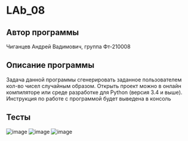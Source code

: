 # LAb_08
## Автор программы
Чиганцев Андрей Вадимович, группа Фт-210008
## Описание программы
Задача данной программы сгенерировать заданное пользователем кол-во чисел случайным образом. Открыть проект можно в онлайн компиляторе или среде разработке для Python (версия 3.4 и выше). Инструкция по работе с программой будет выведена в консоль
## Тесты 
![image](https://user-images.githubusercontent.com/113791059/205616229-b063285b-7c29-4bb7-98fc-9cf83d74f188.png)
![image](https://user-images.githubusercontent.com/113791059/205616358-1c8056d4-00d2-4df3-9548-5ea5ec0a0db9.png)
![image](https://user-images.githubusercontent.com/113791059/205616449-d1caad3a-60da-4266-92f8-cec0a1db0d31.png)
